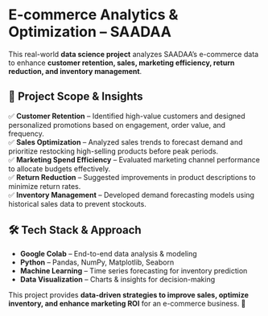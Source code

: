 # E-commerce Analytics & Optimization – SAADAA  

This real-world **data science project** analyzes SAADAA’s e-commerce data to enhance **customer retention, sales, marketing efficiency, return reduction, and inventory management**.  

## 📌 Project Scope & Insights  

✅ **Customer Retention** – Identified high-value customers and designed personalized promotions based on engagement, order value, and frequency.  
✅ **Sales Optimization** – Analyzed sales trends to forecast demand and prioritize restocking high-selling products before peak periods.  
✅ **Marketing Spend Efficiency** – Evaluated marketing channel performance to allocate budgets effectively.  
✅ **Return Reduction** – Suggested improvements in product descriptions to minimize return rates.  
✅ **Inventory Management** – Developed demand forecasting models using historical sales data to prevent stockouts.  

## 🛠️ Tech Stack & Approach  

- **Google Colab** – End-to-end data analysis & modeling  
- **Python** – Pandas, NumPy, Matplotlib, Seaborn  
- **Machine Learning** – Time series forecasting for inventory prediction  
- **Data Visualization** – Charts & insights for decision-making  

This project provides **data-driven strategies to improve sales, optimize inventory, and enhance marketing ROI** for an e-commerce business. 🚀  
